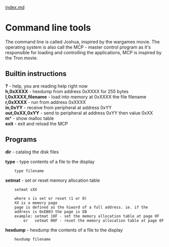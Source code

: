 [index.md](index.md)
# Command line tools

The command line is called Joshua, inspired by the wargames movie.
The operating system is also call the MCP - master control program as it's responsible
for loading and controlling the applications, MCP is inspired by the Tron movie.



## Builtin instructions

**?** - help, you are reading help right now  
**h,0xXXXX** - hexdump from address 0xXXXX for 255 bytes  
**l,0xXXXX,filename** - load into memory at 0xXXXX the file filename  
**r,0xXXXX** - run from address 0xXXXX  
**in,0xYY** - receive from peripheral at address 0xYY  
**out,0xXX,0xYY** - send to peripheral at address 0xYY then value 0xXX  
**m*** - show malloc table  
**exit** - exit and reload the MCP  

## Programs

**dir**  - catalog the disk files

**type**  - type contents of a file to the display
    
```
    type filename
```


**setmat**  - set or reset memory allocation table  
    
```
    setmat sXX
```
  
        where s is set or reset (1 or 0)  
        XX is a memory page  
        page is defined as the hiword of a full address. ie. if the  
        address is 0xEB03 the page is EB  
        example: setmat 10F - set the memory allocation table at page 0F
            or   setmat 00F - reset the memory allocation table at page 0F

**hexdump**  - hexdump the contents of a file to the display  
    
```
    hexdump filename
```


